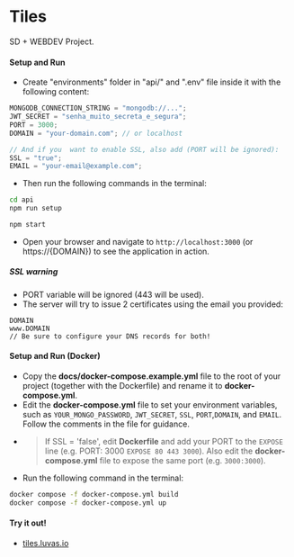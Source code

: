 # Tiles

SD + WEBDEV Project.

#### Setup and Run

- Create "environments" folder in "api/" and ".env" file inside it with the following content:

```typescript
MONGODB_CONNECTION_STRING = "mongodb://...";
JWT_SECRET = "senha_muito_secreta_e_segura";
PORT = 3000;
DOMAIN = "your-domain.com"; // or localhost
```

```typescript
// And if you  want to enable SSL, also add (PORT will be ignored):
SSL = "true";
EMAIL = "your-email@example.com";
```

- Then run the following commands in the terminal:

```bash
cd api
npm run setup
```

```bash
npm start
```

- Open your browser and navigate to `http://localhost:3000` (or https://{DOMAIN}) to see the application in action.

##### SSL warning

- PORT variable will be ignored (443 will be used).
- The server will try to issue 2 certificates using the email you provided:

```
DOMAIN
www.DOMAIN
// Be sure to configure your DNS records for both!
```

#### Setup and Run (Docker)

- Copy the **docs/docker-compose.example.yml** file to the root of your project (together with the Dockerfile) and rename it to **docker-compose.yml**.
- Edit the **docker-compose.yml** file to set your environment variables, such as `YOUR_MONGO_PASSWORD`, `JWT_SECRET`, `SSL`, `PORT`,`DOMAIN`, and `EMAIL`. Follow the comments in the file for guidance.
- > If SSL = 'false', edit **Dockerfile** and add your PORT to the `EXPOSE` line (e.g. PORT: 3000 `EXPOSE 80 443 3000`). Also edit the **docker-compose.yml** file to expose the same port (e.g. `3000:3000`).
- Run the following command in the terminal:

```bash
docker compose -f docker-compose.yml build
docker compose -f docker-compose.yml up
```

#### Try it out!

- [tiles.luvas.io](https://tiles.luvas.io)
